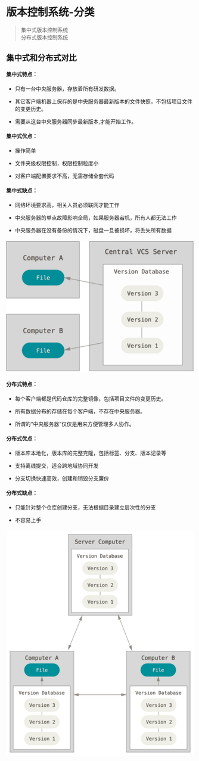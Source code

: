 # 版本控制系统-分类

> 集中式版本控制系统
<br> 分布式版本控制系统

## 集中式和分布式对比

#### 集中式特点：

- 只有一台中央服务器，存放着所有研发数据。
    
- 其它客户端机器上保存的是中央服务器最新版本的文件快照，不包括项目文件的变更历史。
    
- 需要从这台中央服务器同步最新版本,才能开始工作。

#### 集中式优点：

- 操作简单

- 文件夹级权限控制，权限控制粒度小

- 对客户端配置要求不高，无需存储全套代码

#### 集中式缺点：

- 网络环境要求高，相关人员必须联网才能工作

- 中央服务器的单点故障影响全局，如果服务器宕机，所有人都无法工作

- 中央服务器在没有备份的情况下，磁盘一旦被损坏，将丢失所有数据

#### ![集中式](../../DB/images/CentralizedVersionControl.png)

#### 分布式特点：

- 每个客户端都是代码仓库的完整镜像，包括项目文件的变更历史。
    
- 所有数据分布的存储在每个客户端，不存在中央服务器。
    
- 所谓的“中央服务器”仅仅是用来方便管理多人协作。

#### 分布式优点：

- 版本库本地化，版本库的完整克隆，包括标签、分支、版本记录等

- 支持离线提交，适合跨地域协同开发

- 分支切换快速高效，创建和销毁分支廉价

#### 分布式缺点：

- 只能针对整个仓库创建分支，无法根据目录建立层次性的分支

- 不容易上手

#### ![分布式](../../DB/images/DistributedVersionControl.png)



